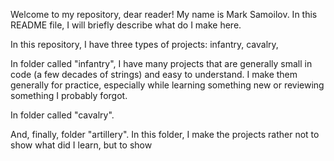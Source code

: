 Welcome to my repository, dear reader! My name is Mark Samoilov. In this README file, I will briefly describe what do I make here.


In this repository, I have three types of projects: infantry, cavalry,

In folder called "infantry", I have many projects that are generally small in code (a few decades of strings) and easy to understand. I make them generally for practice, especially while learning something new or reviewing something I probably forgot.

In folder called "cavalry".

And, finally, folder "artillery". In this folder, I make the projects rather not to show what did I learn, but to show 